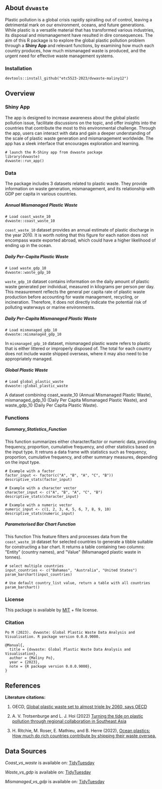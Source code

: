
## About `dvwaste`

Plastic pollution is a global crisis rapidly spiralling out of control, leaving a detrimental mark on our environment, oceans, and future generations. While plastic is a versatile material that has transformed various industries, its disposal and mismanagement have resulted in dire consequences. The aim of this R package is to explore the global plastic pollution problem through a **Shiny App** and relevant functions, by examining how much each country produces, how much mismanaged waste is produced, and the urgent need for effective waste management systems.

### Installation

```
devtools::install_github("etc5523-2023/dvwaste-maliny12")
```

## Overview

### Shiny App

The app is designed to increase awareness about the global plastic pollution issue, facilitate discussions on the topic, and offer insights into the countries that contribute the most to this environmental challenge. Through the app, users can interact with data and gain a deeper understanding of the scale of plastic waste generation and mismanagement worldwide. The app has a sleek interface that encourages exploration and learning.


```
# launch the R-Shiny app from dvwaste package
library(dvwaste)
dvwaste::run_app()
```

### Data 

The package includes 3 datasets related to plastic waste. They provide information on waste generation, mismanagement, and its relationship with GDP per capita in various countries. 

##### Annual Mismanaged Plastic Waste

```
# Load coast_waste_10
dvwaste::coast_waste_10

```
`coast_waste_10` dataset provides an annual estimate of plastic discharge in the year 2010. It is worth noting that this figure for each nation does not encompass waste exported abroad, which could have a higher likelihood of ending up in the ocean.

##### Daily Per-Capita Plastic Waste

```
# Load waste_gdp_10
dvwaste::waste_gdp_10

```
`waste_gdp_10` dataset contains information on the daily amount of plastic waste generated per individual, measured in kilograms per person per day. This measurement reflects the general per capita rate of plastic waste production before accounting for waste management, recycling, or incineration. Therefore, it does not directly indicate the potential risk of polluting waterways or marine environments.

##### Daily Per-Capita Mismanaged Plastic Waste

```
# Load mismanaged_gdp_10
dvwaste::mismanaged_gdp_10

```
In `mismanaged_gdp_10` dataset, mismanaged plastic waste refers to plastic that is either littered or improperly disposed of. The total for each country does not include waste shipped overseas, where it may also need to be appropriately managed.

##### Global Plastic Waste

```
# Load global_plastic_waste
dvwaste::global_plastic_waste

```

A dataset combining coast_waste_10 (Annual Mismanaged Plastic Waste), mismanaged_gdp_10 (Daily Per Capita Mismanaged Plastic Waste), and waste_gdp_10 (Daily Per Capita Plastic Waste).


### Functions 

##### Summary_Statistics_Function

This function summarizes either character/factor or numeric data, providing frequency, proportion, cumulative frequency, and other statistics based on the input type. It retruns a data frame with statistics such as frequency, proportion, cumulative frequency, and other summary measures, depending on the input type.

```
# Example with a factor
factor_input <- factor(c("A", "B", "A", "C", "B"))
descriptive_stats(factor_input)

# Example with a character vector
character_input <- c("A", "B", "A", "C", "B")
descriptive_stats(character_input)

# Example with a numeric vector
numeric_input <- c(1, 2, 3, 4, 5, 6, 7, 8, 9, 10)
descriptive_stats(numeric_input)

```

##### Parameterised Bar Chart Function

This function This feature filters and processes data from the `coast_waste_10` dataset for selected countries to generate a tibble suitable for constructing a bar chart. It returns a table containing two columns: "Entity" (country names), and "Value" (Mismanaged plastic waste in tonnes). 

```
# select multiple countries
input_countries <- c("Bahamas", "Australia", "United States")
param_barchart(input_countries)

# Use default country_list value, return a table with all countries
param_barchart()

```


### License 


This package is available by [MIT](https://creativecommons.org/public-domain/cc0/) + file license. 


### Citation


```
Po M (2023). dvwaste: Global Plastic Waste Data Analysis and Visualisation. R package version 0.0.0.9000.

@Manual{,
  title = {dvwaste: Global Plastic Waste Data Analysis and Visualisation},
  author = {Maliny Po},
  year = {2023},
  note = {R package version 0.0.0.9000},
}
```


## References


**Literature citations:**

1. OECD, [Global plastic waste set to almost triple by 2060, says OECD](https://www.oecd.org/newsroom/global-plastic-waste-set-to-almost-triple-by-2060.htm)

2. A. V. Trotsenburge and L. J. Hoi (2022) [Turning the tide on plastic pollution through regional collaboration in Southeast Asia](https://blogs.worldbank.org/eastasiapacific/turning-tide-plastic-pollution-through-regional-collaboration-southeast-asia)

3. H. Ritchie, M. Roser, E. Mathieu, and B. Herre (2022), [Ocean plastics: How much do rich countries contribute by shipping their waste oversea. ](https://ourworldindata.org/plastic-waste-trade)

## Data Sources

*Coast_vs_waste* is available on: [TidyTuesday](https://github.com/rfordatascience/tidytuesday/tree/master/data/2019/2019-05-21#coast_vs_wastecsv)

*Waste_vs_gdp* is available on: [TidyTuesday](https://github.com/rfordatascience/tidytuesday/tree/master/data/2019/2019-05-21#coast_vs_wastecsv)

*Mismanaged_vs_gdp* is available on: [TidyTuesday](https://github.com/rfordatascience/tidytuesday/tree/master/data/2019/2019-05-21#coast_vs_wastecsv)






